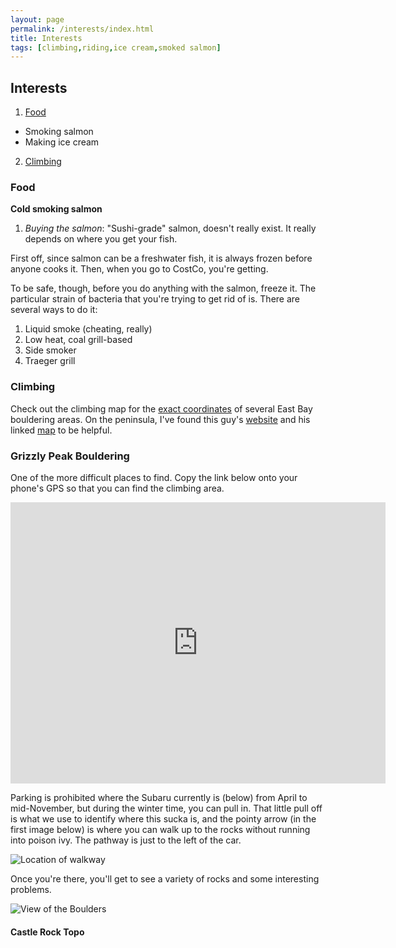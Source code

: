 ```yaml
---
layout: page
permalink: /interests/index.html
title: Interests
tags: [climbing,riding,ice cream,smoked salmon]
---
```


## Interests

1. [Food](#Food)
  * Smoking salmon
  * Making ice cream
2. [Climbing](#Climbing)

<a name="Food"></a>

### Food  

**Cold smoking salmon**

1. _Buying the salmon_: "Sushi-grade" salmon, doesn't really exist. It really depends on where you get your fish. 

First off, since salmon can be a freshwater fish, it is always frozen before anyone cooks it. Then, when you go to CostCo, you're getting. 

To be safe, though, before you do anything with the salmon, freeze it. The particular strain of bacteria that you're trying to get rid of is. There are several ways to do it:

1. Liquid smoke (cheating, really)
2. Low heat, coal grill-based
3. Side smoker
4. Traeger grill

<a name="Climbing"></a>

### Climbing  

Check out the climbing map for the [exact coordinates](https://www.google.com/maps/d/viewer?mid=zLHKHr8srqkI.kpkaPD1cy8NM) of several East Bay bouldering areas. On the peninsula, I've found this guy's [website](http://web.stanford.edu/~clint/) and his linked [map](http://web.stanford.edu/~clint/ba/) to be helpful.

### Grizzly Peak Bouldering

One of the more difficult places to find. Copy the link below onto your phone's GPS so that you can find the climbing area.

<iframe src="https://www.google.com/maps/embed?pb=!1m22!1m12!1m3!1d50384.5997407828!2d-122.2781426554578!3d37.88280608331966!2m3!1f0!2f0!3f0!3m2!1i1024!2i768!4f13.1!4m7!1i0!3e6!4m0!4m3!3m2!1d37.8826683!2d-122.2415001!5e0!3m2!1sen!2sus!4v1416414302580" width="600" height="450" frameborder="0" style="border:0"></iframe>

Parking is prohibited where the Subaru currently is (below) from April to mid-November, but during the winter time, you can pull in. That little pull off is what we use to identify where this sucka is, and the pointy arrow (in the first image below) is where you can walk up to the rocks without running into poison ivy. The pathway is just to the left of the car.

![Location of walkway](http://3.bp.blogspot.com/-RI_x8iRbY3s/VGzC8mLOV9I/AAAAAAAAAD8/ZCAuwmnmEZg/s1600/IMG_20141116_163449741_HDR.jpg)

Once you're there, you'll get to see a variety of rocks and some interesting problems.

![View of the Boulders](http://2.bp.blogspot.com/-MSI0YZBzBW8/VGvFDKAMTJI/AAAAAAAAADs/S2lsLCQWatg/s1600/IMG_20141116_160750876.jpg)

#### Castle Rock Topo

